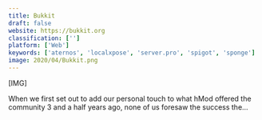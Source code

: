 ```yaml
---
title: Bukkit
draft: false 
website: https://bukkit.org
classification: ['']
platform: ['Web']
keywords: ['aternos', 'localxpose', 'server.pro', 'spigot', 'sponge']
image: 2020/04/Bukkit.png
---
```

[IMG]
 
 
When we first set out to add our personal touch to what hMod offered the community 3 and a half years ago, none of us foresaw the success the...